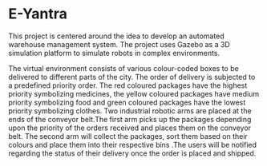 # E-Yantra
This project is centered around the idea to develop an automated warehouse management system. The project uses Gazebo as a 3D simulation platform to simulate robots in complex environments.

The virtual environment consists of various colour-coded boxes to be delivered to different parts of the city. The order of delivery is subjected to a predefined priority order. The red coloured packages have the highest priority symbolizing medicines, the yellow coloured packages have medium priority symbolizing food and green coloured packages have the lowest priority symbolizing clothes. Two industrial robotic arms are placed at the ends of the conveyor belt.The first arm picks up the packages depending upon the priority of the orders received and places them on the conveyor belt. The second arm will collect the packages, sort them based on their colours and place them into their respective bins .The users will be notified regarding the status of their delivery once the order is placed and shipped.
